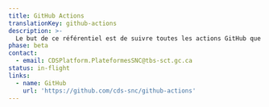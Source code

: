 ```yaml
---
title: GitHub Actions
translationKey: github-actions
description: >-
  Le but de ce référentiel est de suivre toutes les actions GitHub que la CDS crée pour ses propres besoins. N'hésitez pas à les utiliser dans vos propres workflows.
phase: beta
contact:
  - email: CDSPlatform.PlateformesSNC@tbs-sct.gc.ca
status: in-flight
links:
  - name: GitHub
    url: 'https://github.com/cds-snc/github-actions'
---
```


